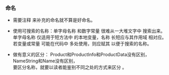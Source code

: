 


### 命名

- 需要注释 来补充的命名就不算是好命名。

- 使用可搜索的名称：单字母名称 和数字常量 很难从一大堆文字中 搜索出来。  
单字母名称 仅适用于短方法中 的本地变量，名称 长短应与其作用域 相对应。  
若变量或常量 可能在代码中 多处使用，则应赋其 以便于搜索的名称。  

- 做有意义的区分：
Product和ProductInfo和ProductData没有区别，  
NameString和Name没有区别，  
要区分名称，就要以读者能鉴别不同之处的方式来区分 。


